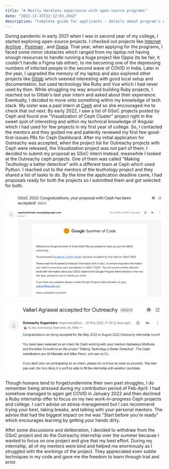 ```yaml
---
title: "A Mostly Harmless experience with open-source programs"
date: "2022-12-15T22:12:03.284Z"
description: "Complete guide for applicants - details about program's eligibility criteria, program schedule, selecting orgs/projects, and a step-by-step walk through the program phases, proposal template, and a brief story my experience"
---
```



During pandemic in early 2021 when I was in second year of my college, I started exploring open-source projects. I checked out projects like [Internet Archive](https://github.com/internetarchive) , [Postman](https://github.com/postmanlabs) , and [Oppia](https://github.com/oppia/oppia). That year, when applying for the programs, I faced some minor obstacles which ranged from my laptop not having enough resources to handle running a huge project like Oppia (to be fair, it couldn't handle a Figma tab either), to me becoming one of the depressing numbers of infected people in the second wave of COVID in India. Later in the year, I upgraded the memory of my laptop and also explored other projects like [Gitlab](https://gitlab.com/gitlab-org/gitlab) which seemed interesting with good local setup and documentation, but used technology like Ruby and Vue which I had never used by then. While struggling my way around building Ruby projects, I reached out to Gitlab's last year intern and asked about their experience. Eventually, I decided to move onto something within my knowledge of tech stack. My sister was a past intern at [Ceph](https://github.com/ceph) and so she encouraged me to check that out next. 
By early 2022, I saw a list of GSoC projects posted by Ceph and found one "Visualization of Ceph Cluster" project right in the sweet spot of interesting and within my technical knowledge of Angular which I had used for few projects in my first year of college. So, I contacted the mentors and they guided me and patiently reviewed my first few good-first-issues PRs for Ceph Dashboard. After my initial application for Outreachy was accepted, when the project list for Outreachy projects with Ceph were released, the Visualization project was not part of them. I decided to submit my proposal as GSoC intern instead, meanwhile I looked at the Outreachy ceph projects. One of them was called "Making Teuthology a better detective" with a different team at Ceph which used Python. I reached out to the mentors of the teuthology project and they shared a list of tasks to do. By the time the application deadline came, I had proposals ready for both the projects so I submitted them and got selected for both.

![gsoc-email.png](./gsoc-email.png)

![[outreachy-email.png]](./outreachy-email.png)

Though humans tend to forget/undermine their own past struggles, I do remember being stressed during my contribution period of Feb-April. I had somehow managed to again get COVID in January 2022 and then declined a Ruby internship offer to focus on my two work-in-progress Ceph projects and college. I can't advise on stress-management but I can recommend trying your best, taking breaks, and talking with your personal mentors. The advise that had the biggest impact on me was "Start before you're ready" which encourages learning by getting your hands dirty.

After some discussions and deliberation, I decided to withdraw from the GSoC project and do the Outreachy internship over the summer because I wanted to focus on one project and give that my best effort. During my internship, all of my mentors were kind and helped me enormously as I struggled with the workings of the project. They appreciated even subtle techniques in my code and gave me the freedom to learn through trial and error.



